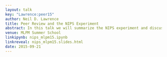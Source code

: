 ```yaml
---
layout: talk
key: "Lawrence:peer15"
author: Neil D. Lawrence
title: Peer Review and the NIPS Experiment
abstract: In this talk we will summarize the NIPS experiment and discuss implications for peer review.
venue: MLPM Summer School
linkipynb: nips_mlpm15.ipynb
linkreveal: nips_mlpm15.slides.html
date: 2015-09-21
---
```

